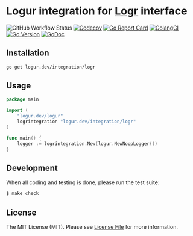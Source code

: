 # Logur integration for [Logr](https://github.com/go-logr/logr) interface

![GitHub Workflow Status](https://img.shields.io/github/workflow/status/logur/integration-logr/CI?style=flat-square)
[![Codecov](https://img.shields.io/codecov/c/github/logur/integration-logr?style=flat-square)](https://codecov.io/gh/logur/integration-logr)
[![Go Report Card](https://goreportcard.com/badge/logur.dev/integration/logr?style=flat-square)](https://goreportcard.com/report/logur.dev/integration/logr)
[![GolangCI](https://golangci.com/badges/github.com/logur/integration-logr.svg)](https://golangci.com/r/github.com/logur/integration-logr)
[![Go Version](https://img.shields.io/badge/go%20version-%3E=1.11-61CFDD.svg?style=flat-square)](https://github.com/logur/integration-logr)
[![GoDoc](http://img.shields.io/badge/godoc-reference-5272B4.svg?style=flat-square)](https://godoc.org/logur.dev/integration/logr)


## Installation

```bash
go get logur.dev/integration/logr
```


## Usage

```go
package main

import (
	"logur.dev/logur"
	logrintegration "logur.dev/integration/logr"
)

func main() {
	logger := logrintegration.New(logur.NewNoopLogger())
}
```


## Development

When all coding and testing is done, please run the test suite:

```bash
$ make check
```


## License

The MIT License (MIT). Please see [License File](LICENSE) for more information.
